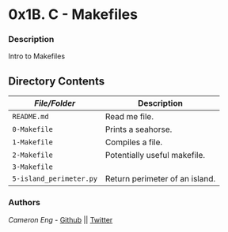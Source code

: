# 0x1B. C - Makefiles
### Description
Intro to Makefiles

## Directory Contents

|   ***File/Folder***    |  **Description**                       |
|---------------|---------------------------------------|
| `README.md` |  Read me file. |
| `0-Makefile` | Prints a seahorse. |
| `1-Makefile` | Compiles a file. |
| `2-Makefile` | Potentially useful makefile. |
| `3-Makefile` |  |
| `5-island_perimeter.py` | Return perimeter of an island. |

### Authors
*Cameron Eng* - [Github](https://github.com/c_eng/) || [Twitter](https://twitter.com/c33Eng)
